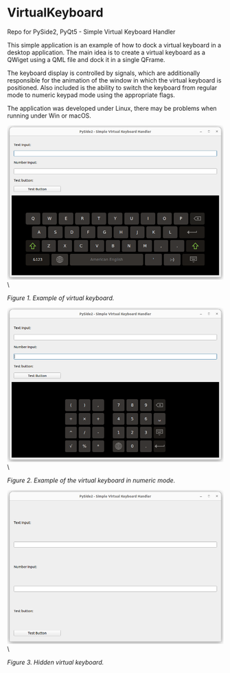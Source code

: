 # VirtualKeyboard
Repo for PySide2, PyQt5 - Simple Virtual Keyboard Handler

This simple application is an example of how to dock a virtual keyboard in a desktop application. The main idea is to create a virtual keyboard as a QWiget using a QML file and dock it in a single QFrame.

The keyboard display is controlled by signals, which are additionally responsible for the animation of the window in which the virtual keyboard is positioned. Also included is the ability to switch the keyboard from regular mode to numeric keypad mode using the appropriate flags.

The application was developed under Linux, there may be problems when running under Win or macOS.

![fig1](images/fig_1.png)\\

*Figure 1. Example of virtual keyboard.*

![fig2](images/fig_2.png)\\

*Figure 2. Example of the virtual keyboard in numeric mode.*

![fig3](images/fig_3.png)\\

*Figure 3. Hidden virtual keyboard.*



